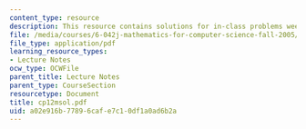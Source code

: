 ```yaml
---
content_type: resource
description: This resource contains solutions for in-class problems week 12, monday.
file: /media/courses/6-042j-mathematics-for-computer-science-fall-2005/a02e916b77896cafe7c10df1a0ad6b2a_cp12msol.pdf
file_type: application/pdf
learning_resource_types:
- Lecture Notes
ocw_type: OCWFile
parent_title: Lecture Notes
parent_type: CourseSection
resourcetype: Document
title: cp12msol.pdf
uid: a02e916b-7789-6caf-e7c1-0df1a0ad6b2a
---
```

